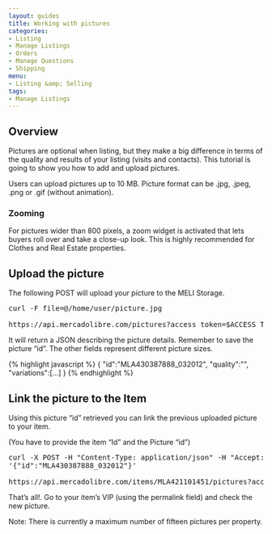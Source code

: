 ```yaml
---
layout: guides
title: Working with pictures
categories: 
- Listing
- Manage Listings
- Orders
- Manage Questions
- Shipping
menu: 
- Listing &amp; Selling
tags: 
- Manage Listings
---
```


## Overview 

Pictures are optional when listing, but they make a big difference in terms of the quality and results of your listing (visits and contacts). This tutorial is going to show you how to add and upload pictures. 

Users can upload pictures up to 10 MB. Picture format can be .jpg, .jpeg, .png or .gif (without animation). 

### Zooming
For pictures wider than 800 pixels, a zoom widget is activated that lets buyers roll over and take a close-up look. This is highly recommended for Clothes and Real Estate properties.

## Upload the picture

The following POST will upload your picture to the MELI Storage.

<pre class="terminal">
curl -F file=@/home/user/picture.jpg

https://api.mercadolibre.com/pictures?access_token=$ACCESS_TOKEN
</pre>

It will return a JSON describing the picture details. Remember to save the picture “id”. The other fields represent different picture sizes.

{% highlight javascript %}
{
   "id":"MLA430387888_032012",
   "quality":"",
   "variations":[...]
}
{% endhighlight %}

## Link the picture to the Item

Using this picture “id” retrieved you can link the previous uploaded picture to your item.

(You have to provide the item “Id” and the Picture “id”)

<pre class="terminal">
curl -X POST -H "Content-Type: application/json" -H "Accept: application/json" -d
'{"id":"MLA430387888_032012"}'

https://api.mercadolibre.com/items/MLA421101451/pictures?access_token=$ACCESS_TOKEN
</pre>

That’s all!. Go to your item’s VIP (using the permalink field) and check the new picture.

Note: There is currently a maximum number of fifteen pictures per property.
